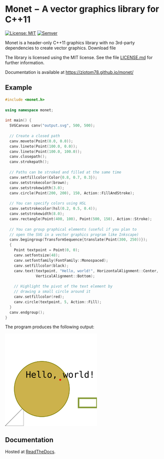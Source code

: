 # Monet − A vector graphics library for C++11

[![License: MIT](https://img.shields.io/badge/License-MIT-yellow.svg)](https://opensource.org/licenses/MIT)
[![Semver](http://img.shields.io/SemVer/1.0.0.png)](http://semver.org/spec/v1.0.0.html)

Monet is a header-only C++11 graphics library with no 3rd-party
dependencies to create vector graphics. Download file

The library is licensed using the MIT license. See the file
[LICENSE.md](https://github.com/ziotom78/monet/blob/master/LICENSE.md)
for further information.

Documentation is available at https://ziotom78.github.io/monet/

## Example

```c++
#include <monet.h>

using namespace monet;

int main() {
  SVGCanvas canv("output.svg", 500, 500);

  // Create a closed path
  canv.moveto(Point(0.0, 0.0));
  canv.lineto(Point(100.0, 0.0));
  canv.lineto(Point(100.0, 100.0));
  canv.closepath();
  canv.strokepath();

  // Paths can be stroked and filled at the same time
  canv.setfillcolor(Color{0.8, 0.7, 0.3});
  canv.setstrokecolor(brown);
  canv.setstrokewidth(3.0);
  canv.circle(Point(200, 200), 150, Action::FillAndStroke);

  // You can specify colors using HSL
  canv.setstrokecolor(hsl(0.2, 0.5, 0.4));
  canv.setstrokewidth(8.0);
  canv.rectangle(Point(400, 100), Point(500, 150), Action::Stroke);

  // You can group graphical elements (useful if you plan to
  // open the SVG in a vector graphics program like Inkscape)
  canv.begingroup(TransformSequence{translate(Point(300, 250))});
  {
    Point textpoint = Point(0, 0);
    canv.setfontsize(48);
    canv.setfontfamily(FontFamily::Monospaced);
    canv.setfillcolor(black);
    canv.text(textpoint, "Hello, world!", HorizontalAlignment::Center,
              VerticalAlignment::Bottom);

    // Highlight the pivot of the text element by
    // drawing a small circle around it
    canv.setfillcolor(red);
    canv.circle(textpoint, 5, Action::Fill);
  }
  canv.endgroup();
}
```

The program produces the following output:

<img src="sample.svg" width="300px" height="300px"/>

## Documentation

Hosted at [ReadTheDocs](https://ziotom78-monet.readthedocs.io/en/latest/).
